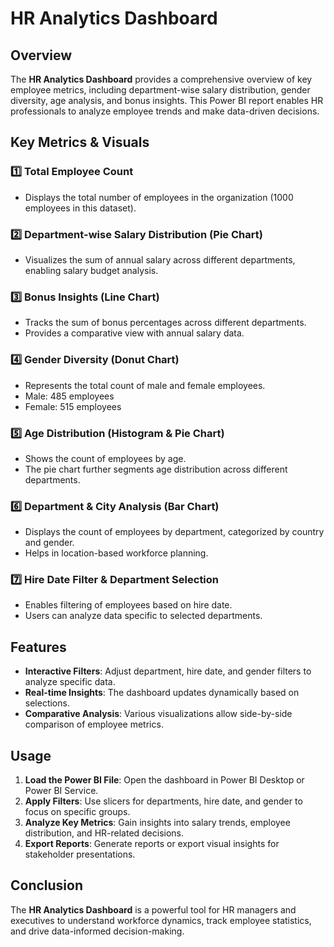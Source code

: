 # HR Analytics Dashboard

## Overview
The **HR Analytics Dashboard** provides a comprehensive overview of key employee metrics, including department-wise salary distribution, gender diversity, age analysis, and bonus insights. This Power BI report enables HR professionals to analyze employee trends and make data-driven decisions.

## Key Metrics & Visuals
### 1️⃣ **Total Employee Count**
   - Displays the total number of employees in the organization (1000 employees in this dataset).

### 2️⃣ **Department-wise Salary Distribution (Pie Chart)**
   - Visualizes the sum of annual salary across different departments, enabling salary budget analysis.

### 3️⃣ **Bonus Insights (Line Chart)**
   - Tracks the sum of bonus percentages across different departments.
   - Provides a comparative view with annual salary data.

### 4️⃣ **Gender Diversity (Donut Chart)**
   - Represents the total count of male and female employees.
   - Male: 485 employees
   - Female: 515 employees

### 5️⃣ **Age Distribution (Histogram & Pie Chart)**
   - Shows the count of employees by age.
   - The pie chart further segments age distribution across different departments.

### 6️⃣ **Department & City Analysis (Bar Chart)**
   - Displays the count of employees by department, categorized by country and gender.
   - Helps in location-based workforce planning.

### 7️⃣ **Hire Date Filter & Department Selection**
   - Enables filtering of employees based on hire date.
   - Users can analyze data specific to selected departments.

## Features
- **Interactive Filters**: Adjust department, hire date, and gender filters to analyze specific data.
- **Real-time Insights**: The dashboard updates dynamically based on selections.
- **Comparative Analysis**: Various visualizations allow side-by-side comparison of employee metrics.

## Usage
1. **Load the Power BI File**: Open the dashboard in Power BI Desktop or Power BI Service.
2. **Apply Filters**: Use slicers for departments, hire date, and gender to focus on specific groups.
3. **Analyze Key Metrics**: Gain insights into salary trends, employee distribution, and HR-related decisions.
4. **Export Reports**: Generate reports or export visual insights for stakeholder presentations.

## Conclusion
The **HR Analytics Dashboard** is a powerful tool for HR managers and executives to understand workforce dynamics, track employee statistics, and drive data-informed decision-making.


